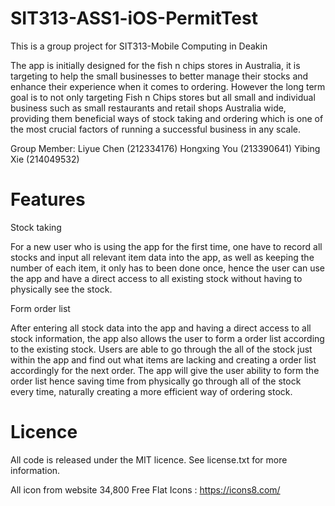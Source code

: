 # SIT313-ASS1-iOS-PermitTest
This is a group project for SIT313-Mobile Computing in Deakin

The app is initially designed for the fish n chips stores in Australia, it is targeting to help the small businesses to better manage their stocks and enhance their experience when it comes to ordering. However the long term goal is to not only targeting Fish n Chips stores but all small and individual business such as small restaurants and retail shops Australia wide, providing them beneficial ways of stock taking and ordering which is one of the most crucial factors of running a successful business in any scale. 

 Group Member:
 Liyue Chen (212334176) 
 Hongxing You (213390641) 
 Yibing Xie (214049532)

# Features
Stock taking

For a new user who is using the app for the first time, one have to record all stocks and input all relevant item data into the app, as well as keeping the number of each item, it only has to been done once, hence the user can use the app and have a direct access to all existing stock without having to physically see the stock. 

Form order list

After entering all stock data into the app and having a direct access to all stock information, the app also allows the user to form a order list according to the existing stock. Users are able to go through the all of the stock just within the app and find out what items are lacking and creating a order list accordingly for the next order. The app will give the user ability to form the order list hence saving time from physically go through all of the stock every time, naturally creating a more efficient way of ordering stock.


# Licence
All code is released under the MIT licence. See license.txt for more information.

All icon from website 34,800 Free Flat Icons : https://icons8.com/
